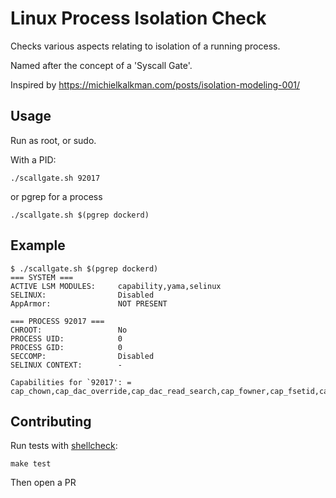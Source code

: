 # Linux Process Isolation Check

Checks various aspects relating to isolation of a running process.

Named after the concept of a 'Syscall Gate'.

Inspired by https://michielkalkman.com/posts/isolation-modeling-001/

Usage
---

Run as root, or sudo.

With a PID:

    ./scallgate.sh 92017

or pgrep for a process

    ./scallgate.sh $(pgrep dockerd)

Example
---

```
$ ./scallgate.sh $(pgrep dockerd)
=== SYSTEM ===
ACTIVE LSM MODULES:     capability,yama,selinux
SELINUX:                Disabled
AppArmor:               NOT PRESENT

=== PROCESS 92017 ===
CHROOT:                 No
PROCESS UID:            0
PROCESS GID:            0
SECCOMP:                Disabled
SELINUX CONTEXT:        -

Capabilities for `92017': = cap_chown,cap_dac_override,cap_dac_read_search,cap_fowner,cap_fsetid,cap_kill,cap_setgid,cap_setuid,cap_setpcap,cap_linux_immutable,cap_net_bind_service,cap_net_broadcast,cap_net_admin,cap_net_raw,cap_ipc_lock,cap_ipc_owner,cap_sys_module,cap_sys_rawio,cap_sys_chroot,cap_sys_ptrace,cap_sys_pacct,cap_sys_admin,cap_sys_boot,cap_sys_nice,cap_sys_resource,cap_sys_time,cap_sys_tty_config,cap_mknod,cap_lease,cap_audit_write,cap_audit_control,cap_setfcap,cap_mac_override,cap_mac_admin,cap_syslog,cap_wake_alarm,cap_block_suspend,cap_audit_read+ep
```

Contributing
---

Run tests with [shellcheck](https://github.com/koalaman/shellcheck):

    make test

Then open a PR
